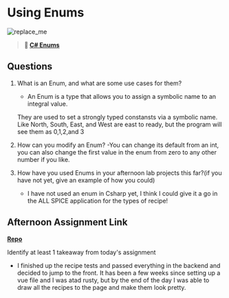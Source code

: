 # Using Enums

![replace_me](https://codeworks.blob.core.windows.net/public/assets/img/illustrations/placeholder.svg)

> **📖 [C# Enums](https://codeworksacademy.com/fs-student-guide/resources/wk10/03-Enums)**

## Questions

1. What is an Enum, and what are some use cases for them?
    - An Enum is a type that allows you to assign a symbolic name to an integral value.

    They are used to set a strongly typed constansts via a symbolic name. Like North, South, East, and West are east to ready, but the program will see them as 0,1,2,and 3 

2. How can you modify an Enum?
    -You can change its default from an int, you can also change the first value in the enum from zero to any other number if you like. 

3. How have you used Enums in your afternoon lab projects this far?(if you have not yet, give an example of how you could)
    - I have not used an enum in Csharp yet, I think I could give it a go in the ALL SPICE application for the types of recipe!
## Afternoon Assignment Link

**[Repo](https://github.com/smithtaylord/PlatePal)**

Identify at least 1 takeaway from today's assignment
-  I finished up the recipe tests and passed everything in the backend and decided to jump to the front. It has been a few weeks since setting up a vue file and I was  atad rusty, but by the end of the day I was able to draw all the recipes to the page and make them look pretty. 